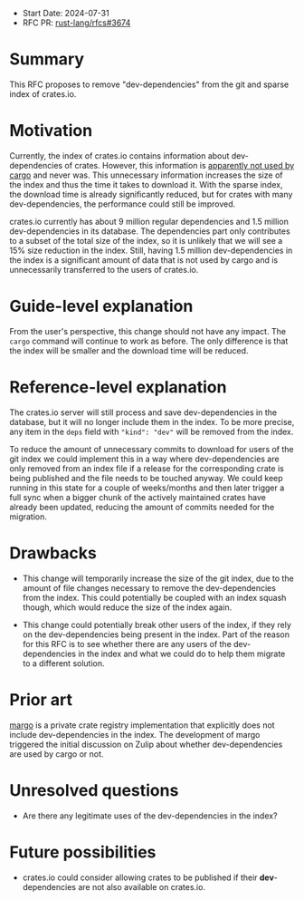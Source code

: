 - Start Date: 2024-07-31
- RFC PR: [rust-lang/rfcs#3674](https://github.com/rust-lang/rfcs/pull/3674)

# Summary
[summary]: #summary

This RFC proposes to remove "dev-dependencies" from the git and sparse index of crates.io. 

# Motivation
[motivation]: #motivation

Currently, the index of crates.io contains information about dev-dependencies of crates. However, this information is [apparently not used by cargo](https://rust-lang.zulipchat.com/#narrow/stream/246057-t-cargo/topic/Is.20dev-dependency.20information.20from.20the.20index.20used.3F) and never was. This unnecessary information increases the size of the index and thus the time it takes to download it. With the sparse index, the download time is already significantly reduced, but for crates with many dev-dependencies, the performance could still be improved.

crates.io currently has about 9 million regular dependencies and 1.5 million dev-dependencies in its database. The dependencies part only contributes to a subset of the total size of the index, so it is unlikely that we will see a 15% size reduction in the index. Still, having 1.5 million dev-dependencies in the index is a significant amount of data that is not used by cargo and is unnecessarily transferred to the users of crates.io.

# Guide-level explanation
[guide-level-explanation]: #guide-level-explanation

From the user's perspective, this change should not have any impact. The `cargo` command will continue to work as before. The only difference is that the index will be smaller and the download time will be reduced.

# Reference-level explanation
[reference-level-explanation]: #reference-level-explanation

The crates.io server will still process and save dev-dependencies in the database, but it will no longer include them in the index. To be more precise, any item in the `deps` field with `"kind": "dev"` will be removed from the index.

To reduce the amount of unnecessary commits to download for users of the git index we could implement this in a way where dev-dependencies are only removed from an index file if a release for the corresponding crate is being published and the file needs to be touched anyway. We could keep running in this state for a couple of weeks/months and then later trigger a full sync when a bigger chunk of the actively maintained crates have already been updated, reducing the amount of commits needed for the migration.

# Drawbacks
[drawbacks]: #drawbacks

- This change will temporarily increase the size of the git index, due to the amount of file changes necessary to remove the dev-dependencies from the index. This could potentially be coupled with an index squash though, which would reduce the size of the index again.

- This change could potentially break other users of the index, if they rely on the dev-dependencies being present in the index. Part of the reason for this RFC is to see whether there are any users of the dev-dependencies in the index and what we could do to help them migrate to a different solution.

# Prior art
[prior-art]: #prior-art

[margo](https://github.com/integer32llc/margo) is a private crate registry implementation that explicitly does not include dev-dependencies in the index. The development of margo triggered the initial discussion on Zulip about whether dev-dependencies are used by cargo or not.

# Unresolved questions
[unresolved-questions]: #unresolved-questions

- Are there any legitimate uses of the dev-dependencies in the index?

# Future possibilities
[future-possibilities]: #future-possibilities

- crates.io could consider allowing crates to be published if their **dev**-dependencies are not also available on crates.io.
